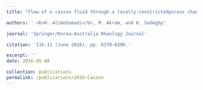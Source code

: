 ```yaml
---
title: "Flow of a casson fluid through a locally-constrictedporous channel: a numerical study [[pdf]](https://link.springer.com/article/10.1007/s13367-016-0012-9)"

authors: ' <b>H. Alimohamadi</b>, M. Akram, and K. Sadeghy'

journal: 'Springer/Korea-Australia Rheology Journal'

citation: '116.11 (June 2016), pp. 6370–6390.'

excerpt: ''
date: 2016-05-08

collection: publications
permalink: /publications/2016-Casson
---
```

